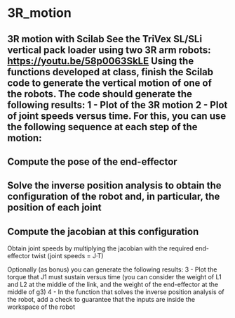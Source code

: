 # 3R_motion
**3R motion with Scilab**
See the TriVex SL/SLi vertical pack loader using two 3R arm robots: https://youtu.be/58p0063SkLE
Using the functions developed at class, finish the Scilab code to generate the vertical motion of one of the robots. The code should generate the following results:
1 - Plot of the 3R motion
2 - Plot of joint speeds versus time. For this, you can use the following sequence at each step of the motion:
-
Compute the pose of the end-effector
-
Solve the inverse position analysis to obtain the configuration of the robot and, in particular, the position of each joint
-
Compute the jacobian at this configuration
-
Obtain joint speeds by multiplying the jacobian with the required end-effector twist (joint speeds = J·T)

Optionally (as bonus) you can generate the following results:
3 - Plot the torque that J1 must sustain versus time (you can consider the weight of L1 and L2 at the middle of the link, and the weight of the end-effector at the middle
of g3)
4 - In the function that solves the inverse position analysis of the robot, add a check to guarantee that the inputs are inside the workspace of the robot
